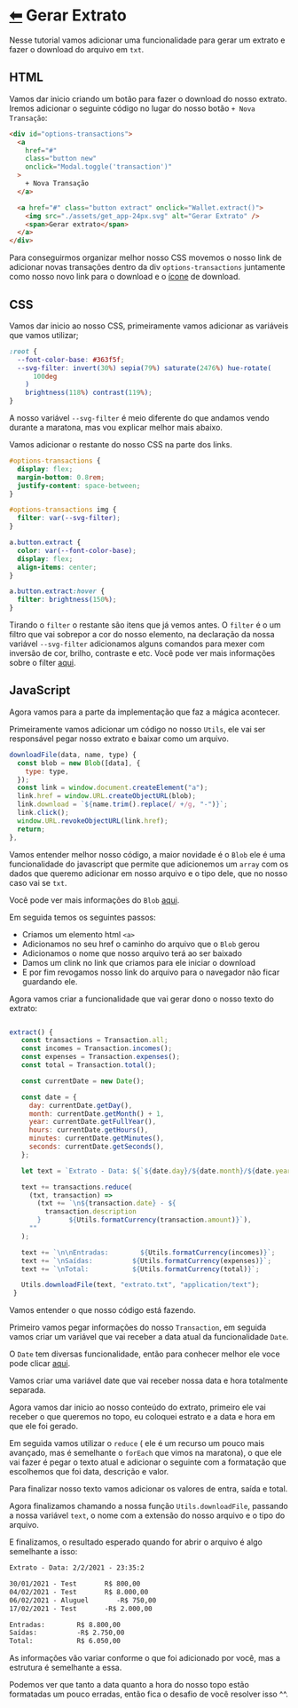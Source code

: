 # <a href="https://github.com/jorge-lba/rocketseat-maratona-dicover">&#11013;</a> Gerar Extrato

Nesse tutorial vamos adicionar uma funcionalidade para gerar um extrato e fazer o download do arquivo em `txt`.

## HTML

Vamos dar inicio criando um botão para fazer o download do nosso extrato. Iremos adicionar o seguinte código no lugar do nosso botão `+ Nova Transação`:

```html
<div id="options-transactions">
  <a
    href="#"
    class="button new"
    onclick="Modal.toggle('transaction')"
  >
    + Nova Transação
  </a>

  <a href="#" class="button extract" onclick="Wallet.extract()">
    <img src="./assets/get_app-24px.svg" alt="Gerar Extrato" />
    <span>Gerar extrato</span>
  </a>
</div>
```

Para conseguirmos organizar melhor nosso CSS movemos o nosso link de adicionar novas transações dentro da div `options-transactions` juntamente como nosso novo link para o download e o [ícone](../assets/get_app-24px.svg) de download.

## CSS

Vamos dar inicio ao nosso CSS, primeiramente vamos adicionar as variáveis que vamos utilizar;

```css
:root {
  --font-color-base: #363f5f;
  --svg-filter: invert(30%) sepia(79%) saturate(2476%) hue-rotate(
      100deg
    )
    brightness(118%) contrast(119%);
}
```

A nosso variável `--svg-filter` é meio diferente do que andamos vendo durante a maratona, mas vou explicar melhor mais abaixo.

Vamos adicionar o restante do nosso CSS na parte dos links.

```css
#options-transactions {
  display: flex;
  margin-bottom: 0.8rem;
  justify-content: space-between;
}

#options-transactions img {
  filter: var(--svg-filter);
}

a.button.extract {
  color: var(--font-color-base);
  display: flex;
  align-items: center;
}

a.button.extract:hover {
  filter: brightness(150%);
}
```

Tirando o `filter` o restante são itens que já vemos antes.
O `filter` é o um filtro que vai sobrepor a cor do nosso elemento, na declaração da nossa variável `--svg-filter` adicionamos alguns comandos para mexer com inversão de cor, brilho, contraste e etc. Você pode ver mais informações sobre o filter [aqui](https://developer.mozilla.org/pt-BR/docs/Web/CSS/filter-function).

## JavaScript

Agora vamos para a parte da implementação que faz a mágica acontecer.

Primeiramente vamos adicionar um código no nosso `Utils`, ele vai ser responsável pegar nosso extrato e baixar como um arquivo.

```js
downloadFile(data, name, type) {
  const blob = new Blob([data], {
    type: type,
  });
  const link = window.document.createElement("a");
  link.href = window.URL.createObjectURL(blob);
  link.download = `${name.trim().replace(/ +/g, "-")}`;
  link.click();
  window.URL.revokeObjectURL(link.href);
  return;
},
```

Vamos entender melhor nosso código, a maior novidade é o `Blob` ele é uma funcionalidade do javascript que permite que adicionemos um `array` com os dados que queremo adicionar em nosso arquivo e o tipo dele, que no nosso caso vai se `txt`.

Você pode ver mais informações do `Blob` [aqui](https://developer.mozilla.org/pt-BR/docs/Web/API/Blob).

Em seguida temos os seguintes passos:

- Criamos um elemento html `<a>`
- Adicionamos no seu href o caminho do arquivo que o `Blob` gerou
- Adicionamos o nome que nosso arquivo terá ao ser baixado
- Damos um clink no link que criamos para ele iniciar o download
- E por fim revogamos nosso link do arquivo para o navegador não ficar guardando ele.

Agora vamos criar a funcionalidade que vai gerar dono o nosso texto do extrato:

```js

extract() {
   const transactions = Transaction.all;
   const incomes = Transaction.incomes();
   const expenses = Transaction.expenses();
   const total = Transaction.total();

   const currentDate = new Date();

   const date = {
     day: currentDate.getDay(),
     month: currentDate.getMonth() + 1,
     year: currentDate.getFullYear(),
     hours: currentDate.getHours(),
     minutes: currentDate.getMinutes(),
     seconds: currentDate.getSeconds(),
   };

   let text = `Extrato - Data: ${`${date.day}/${date.month}/${date.year} - ${date.hours}:${date.minutes}:${date.seconds}\n`}`;

   text += transactions.reduce(
     (txt, transaction) =>
       (txt += `\n${transaction.date} - ${
         transaction.description
       }       ${Utils.formatCurrency(transaction.amount)}`),
     ""
   );

   text += `\n\nEntradas:        ${Utils.formatCurrency(incomes)}`;
   text += `\nSaídas:          ${Utils.formatCurrency(expenses)}`;
   text += `\nTotal:           ${Utils.formatCurrency(total)}`;

   Utils.downloadFile(text, "extrato.txt", "application/text");
 }
```

Vamos entender o que nosso código está fazendo.

Primeiro vamos pegar informações do nosso `Transaction`, em seguida vamos criar um variável que vai receber a data atual da funcionalidade `Date`.

O `Date` tem diversas funcionalidade, então para conhecer melhor ele voce pode clicar [aqui](https://developer.mozilla.org/pt-BR/docs/Web/JavaScript/Reference/Global_Objects/Date).

Vamos criar uma variável date que vai receber nossa data e hora totalmente separada.

Agora vamos dar inicio ao nosso conteúdo do extrato, primeiro ele vai receber o que queremos no topo, eu coloquei estrato e a data e hora em que ele foi gerado.

Em seguida vamos utilizar o `reduce` ( ele é um recurso um pouco mais avançado, mas é semelhante o `forEach` que vimos na maratona), o que ele vai fazer é pegar o texto atual e adicionar o seguinte com a formatação que escolhemos que foi data, descrição e valor.

Para finalizar nosso texto vamos adicionar os valores de entra, saída e total.

Agora finalizamos chamando a nossa função `Utils.downloadFile`, passando a nossa variável `text`, o nome com a extensão do nosso arquivo e o tipo do arquivo.

E finalizamos, o resultado esperado quando for abrir o arquivo é algo semelhante a isso:

```txt
Extrato - Data: 2/2/2021 - 23:35:2

30/01/2021 - Test       R$ 800,00
04/02/2021 - Test       R$ 8.000,00
06/02/2021 - Aluguel       -R$ 750,00
17/02/2021 - Test       -R$ 2.000,00

Entradas:        R$ 8.800,00
Saídas:          -R$ 2.750,00
Total:           R$ 6.050,00
```

As informações vão variar conforme o que foi adicionado por você, mas a estrutura é semelhante a essa.

Podemos ver que tanto a data quanto a hora do nosso topo estão formatadas um pouco erradas, então fica o desafio de você resolver isso ^^.
